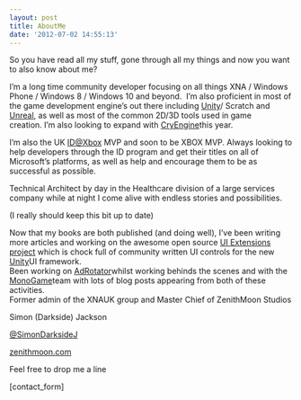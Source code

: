 ```yaml
---
layout: post
title: AboutMe
date: '2012-07-02 14:55:13'
---
```


So you have read all my stuff, gone through all my things and now you want to also know about me?

I’m a long time community developer focusing on all things XNA / Windows Phone / Windows 8 / Windows 10 and beyond. &nbsp;I’m also proficient in most of the game development engine’s out there including [Unity](http://unity3d.com/)/ Scratch and [Unreal](https://www.unrealengine.com),&nbsp;as well as most of the common 2D/3D tools used in game creation.&nbsp;I’m also looking to expand with&nbsp;[CryEngine](https://www.cryengine.com/)this year.

I’m also the UK [ID@Xbox](http://www.xbox.com/id) MVP and soon to be XBOX MVP. Always looking to help developers through the ID program and get their titles on all of Microsoft’s platforms, as well as help and encourage them to be as successful as possible.

Technical Architect by day in the Healthcare division of a large services company while at night I come alive with endless stories and possibilities.

(I really should keep this bit up to date)

Now that my books are both published (and doing well), I’ve been writing more articles and working on the awesome open source [UI Extensions project](https://bitbucket.org/ddreaper/unity-ui-extensions) which is chock full of community written UI controls for the new [Unity](http://unity3d.com/)UI framework.  
Been working on&nbsp;[AdRotator](https://getadrotator.codeplex.com/ "AdRotator V2 - The return")whilst working behinds the scenes and with the [MonoGame](http://monogame.net/ "Monogame - the indie future of XNA and managed multi-platform game development")team with lots of blog posts appearing from both of these activities.  
Former admin of the XNAUK group and Master Chief of ZenithMoon Studios

Simon (Darkside) Jackson

[@SimonDarksideJ](http://twitter.com/SimonDarksideJ)

[zenithmoon.com](http://zenithmoon.com "The Game Studio page for ZenithMoon, news apps being added regually. (just do not ask how often)")

Feel free to drop me a line

[contact\_form]

